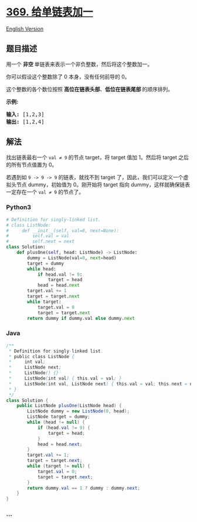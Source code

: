 # [369. 给单链表加一](https://leetcode-cn.com/problems/plus-one-linked-list)

[English Version](https://github.com/yanglr/leetcode-ac/blob/master/assets/0300-0399/0369.Plus%20One%20Linked%20List/README_EN.md)

## 题目描述

<!-- 这里写题目描述 -->

<p>用一个 <strong>非空 </strong>单链表来表示一个非负整数，然后将这个整数加一。</p>

<p>你可以假设这个整数除了 0 本身，没有任何前导的 0。</p>

<p>这个整数的各个数位按照 <strong>高位在链表头部</strong>、<strong>低位在链表尾部&nbsp;</strong>的顺序排列。</p>

<p><strong>示例:</strong></p>

<pre><strong>输入: </strong>[1,2,3]
<strong>输出: </strong>[1,2,4]
</pre>

## 解法

<!-- 这里可写通用的实现逻辑 -->

找出链表最右一个 `val ≠ 9` 的节点 target，将 target 值加 1。然后将 target 之后的所有节点值置为 0。

若遇到如 `9 -> 9 -> 9` 的链表，就找不到 target 了，因此，我们可以定义一个虚拟头节点 dummy，初始值为 0。刚开始将 target 指向 dummy，这样就确保链表一定存在一个 `val ≠ 9` 的节点了。

<!-- tabs:start -->

### **Python3**

<!-- 这里可写当前语言的特殊实现逻辑 -->

```python
# Definition for singly-linked list.
# class ListNode:
#     def __init__(self, val=0, next=None):
#         self.val = val
#         self.next = next
class Solution:
    def plusOne(self, head: ListNode) -> ListNode:
        dummy = ListNode(val=0, next=head)
        target = dummy
        while head:
            if head.val != 9:
                target = head
            head = head.next
        target.val += 1
        target = target.next
        while target:
            target.val = 0
            target = target.next
        return dummy if dummy.val else dummy.next
```

### **Java**

<!-- 这里可写当前语言的特殊实现逻辑 -->

```java
/**
 * Definition for singly-linked list.
 * public class ListNode {
 *     int val;
 *     ListNode next;
 *     ListNode() {}
 *     ListNode(int val) { this.val = val; }
 *     ListNode(int val, ListNode next) { this.val = val; this.next = next; }
 * }
 */
class Solution {
    public ListNode plusOne(ListNode head) {
        ListNode dummy = new ListNode(0, head);
        ListNode target = dummy;
        while (head != null) {
            if (head.val != 9) {
                target = head;
            }
            head = head.next;
        }
        target.val += 1;
        target = target.next;
        while (target != null) {
            target.val = 0;
            target = target.next;
        }
        return dummy.val == 1 ? dummy : dummy.next;
    }
}
```

### **...**

```

```

<!-- tabs:end -->
